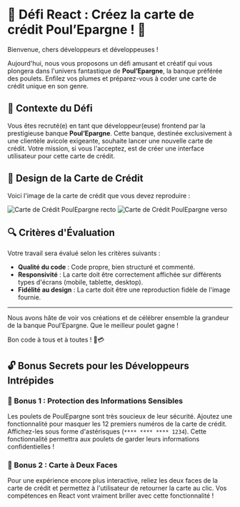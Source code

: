 # 🐔 Défi React : Créez la carte de crédit Poul’Epargne ! 🐔

Bienvenue, chers développeurs et développeuses !

Aujourd'hui, nous vous proposons un défi amusant et créatif qui vous plongera dans l'univers fantastique de **Poul’Epargne**, la banque préférée des poulets. Enfilez vos plumes et préparez-vous à coder une carte de crédit unique en son genre.

## 📜 Contexte du Défi

Vous êtes recruté(e) en tant que développeur(euse) frontend par la prestigieuse banque **Poul’Epargne**. Cette banque, destinée exclusivement à une clientèle avicole exigeante, souhaite lancer une nouvelle carte de crédit. Votre mission, si vous l'acceptez, est de créer une interface utilisateur pour cette carte de crédit.


## 🎨 Design de la Carte de Crédit

Voici l'image de la carte de crédit que vous devez reproduire :

![Carte de Crédit PoulEpargne recto](/face1.png)
![Carte de Crédit PoulEpargne verso](/face2.png)


## 🔍 Critères d'Évaluation

Votre travail sera évalué selon les critères suivants :
- **Qualité du code** : Code propre, bien structuré et commenté.
- **Responsivité** : La carte doit être correctement affichée sur différents types d'écrans (mobile, tablette, desktop).
- **Fidélité au design** : La carte doit être une reproduction fidèle de l'image fournie.

---

Nous avons hâte de voir vos créations et de célébrer ensemble la grandeur de la banque Poul’Epargne. Que le meilleur poulet gagne !

Bon code à tous et à toutes ! 🐔💳




## 🔓 Bonus Secrets pour les Développeurs Intrépides

### 🥚 Bonus 1 : Protection des Informations Sensibles

Les poulets de PoulEpargne sont très soucieux de leur sécurité. Ajoutez une fonctionnalité pour masquer les 12 premiers numéros de la carte de crédit. Affichez-les sous forme d'astérisques (`**** **** **** 1234`). Cette fonctionnalité permettra aux poulets de garder leurs informations confidentielles !

### 🐣 Bonus 2 : Carte à Deux Faces

Pour une expérience encore plus interactive, reliez les deux faces de la carte de crédit et permettez à l'utilisateur de retourner la carte au clic. Vos compétences en React vont vraiment briller avec cette fonctionnalité !
